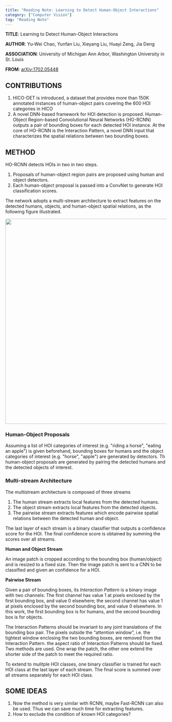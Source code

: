 ```yaml
---
title: "Reading Note: Learning to Detect Human-Object Interactions"
category: ["Computer Vision"]
tag: "Reading Note"
---
```


**TITLE**: Learning to Detect Human-Object Interactions

**AUTHOR**: Yu-Wei Chao, Yunfan Liu, Xieyang Liu, Huayi Zeng, Jia Deng

**ASSOCIATION**: University of Michigan Ann Arbor, Washington University in St. Louis

**FROM**: [arXiv:1702.05448](https://arxiv.org/abs/1702.05448)

## CONTRIBUTIONS ##

1. HICO-DET is introduced, a dataset that provides more than 150K annotated instances of human-object pairs covering the 600 HOI categories in HICO
2. A novel DNN-based framework for HOI detection is proposed. Human-Object Region-based Convolutional Neural Networks (HO-RCNN) outputs a pair of bounding boxes for each detected HOI instance. At the core of HO-RCNN is the Interaction Pattern, a novel DNN input that characterizes the spatial relations between two bounding boxes.

## METHOD ##

HO-RCNN detects HOIs in two in two steps. 

1. Proposals of human-object region pairs are proposed using human and object detectors. 
2. Each human-object proposal is passed into a ConvNet to generate HOI classification scores. 

The network adopts a multi-stream architecture to extract features on the detected humans, objects, and human-object spatial relations, as the following figure illustrated.

<img class="img-responsive center-block" src="https://raw.githubusercontent.com/joshua19881228/my_blogs/master/Computer_Vision/Reading_Note/figures/HO-RCNN.jpg" alt="" width="640"/>

### Human-Object Proposals ###

Assuming a list of HOI categories of interest (e.g. "riding a horse", "eating an apple") is given beforehand, bounding boxes for humans and the object categories of interest (e.g. "horse", "apple") are generated by detectors. Th human-object proposals are generated by pairing the detected humans and the detected objects of interest.

### Multi-stream Architecture ###

The multistream architecture is composed of three streams

1. The human stream extracts local features from the detected humans.
2. The object stream extracts local features from the detected objects.
3. The pairwise stream extracts features which encode pairwise spatial relations between the detected human and object. 

The last layer of each stream is a binary classifier that outputs a confidence score for the HOI. The final confidence score is obtained by summing the scores over all streams. 

**Human and Object Stream**

An image patch is cropped according to the bounding box (human/object) and is resized to a fixed size. Then the image patch is sent to a CNN to be classified and given an confidence for a HOI.

**Pairwise Stream**

Given a pair of bounding boxes, its *Interaction Pattern* is a binary image with two channels: The first channel has value 1 at pixels enclosed by the first bounding box, and value 0 elsewhere; the second channel has value 1 at pixels enclosed by the second bounding box, and value 0 elsewhere. In this work, the first bounding box is for humans, and the second bounding box is for objects.

The Interaction Patterns should be invariant to any joint translations of the bounding box pair. The pixels outside the “attention window”, i.e. the tightest window enclosing the two bounding boxes, are removed from the Interaction Pattern. the aspect ratio of Interaction Patterns should be fixed. Two methods are used. One wrap the patch, the other one extend the shorter side of the patch to meet the required ratio.

To extend to mulitple HOI classes, one binary classifier is trained for each HOI class at the last layer of each stream. The final score is summed over all streams separately for each HOI class.

## SOME IDEAS ##

1. Now the method is very similar with RCNN, maybe Fast-RCNN can also be used. Thus we can save much time for extracting features. 
2. How to exclude the condition of known HOI categories? 